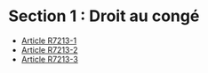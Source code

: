 # Section 1 : Droit au congé

* [Article R7213-1](./LEGIARTI000018521422.md)
* [Article R7213-2](./LEGIARTI000018521420.md)
* [Article R7213-3](./LEGIARTI000018521418.md)
